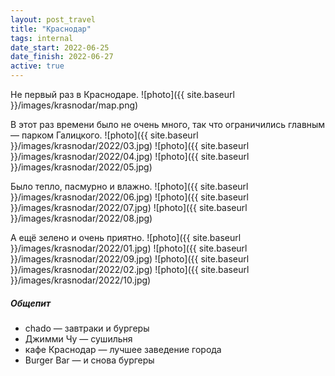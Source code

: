 ```yaml
---
layout: post_travel
title: "Краснодар"
tags: internal
date_start: 2022-06-25
date_finish: 2022-06-27
active: true
---
```


Не первый раз в Краснодаре.
![photo]({{ site.baseurl }}/images/krasnodar/map.png)

В этот раз времени было не очень много, так что ограничились главным — парком Галицкого.
![photo]({{ site.baseurl }}/images/krasnodar/2022/03.jpg)
![photo]({{ site.baseurl }}/images/krasnodar/2022/04.jpg)
![photo]({{ site.baseurl }}/images/krasnodar/2022/05.jpg)

Было тепло, пасмурно и влажно.
![photo]({{ site.baseurl }}/images/krasnodar/2022/06.jpg)
![photo]({{ site.baseurl }}/images/krasnodar/2022/07.jpg)
![photo]({{ site.baseurl }}/images/krasnodar/2022/08.jpg)

А ещё зелено и очень приятно.
![photo]({{ site.baseurl }}/images/krasnodar/2022/01.jpg)
![photo]({{ site.baseurl }}/images/krasnodar/2022/09.jpg)
![photo]({{ site.baseurl }}/images/krasnodar/2022/02.jpg)
![photo]({{ site.baseurl }}/images/krasnodar/2022/10.jpg)

##### Общепит

* chado — завтраки и бургеры
* Джимми Чу — сушильня
* кафе Краснодар — лучшее заведение города
* Burger Bar — и снова бургеры
